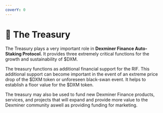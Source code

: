 ```yaml
---
coverY: 0
---
```


# 🏫 The Treasury

The Treasury plays a very important role in **Dexminer Finance Auto-Staking Protocol.** It provides three extremely critical functions for the growth and sustainability of $DXM.&#x20;

The treasury functions as additional financial support for the RIF. This additional support can become important in the event of an extreme price drop of the $DXM token or unforeseen black-swan event. It helps to establish a floor value for the $DXM token.&#x20;

The treasury may also be used to fund new Dexminer Finance products, services, and projects that will expand and provide more value to the Dexminer community aswell as providing funding for marketing.
